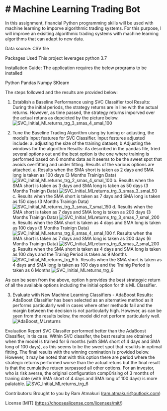 # # Machine Learning Trading Bot

In this assignment, financial Python programming skills will be used with machine learning to imporve algorithmic trading systems. For this purpose, I will improve an exisiting algorithmic trading systems with machine learning algorithms that can adapt to new data. 

Data source: CSV file

Packages Used This project leverages python 3.7

Installation Guide: The application requires the below programs to be installed

Python
Pandas
Numpy
SKlearn

The steps followed and the results are provided below: 

1. Establish a Baseline Performance using SVC Classifier tool
Results: During the initial periods, the strategy returns are in line with the actual returns. However, as time passed, the strategy returns imporved       over the actual retuns as depcicted by the picture below.
![SVC_Initial_MLreturns_trg_3_smas_4_smal_100](https://user-images.githubusercontent.com/96159292/161206487-ba4fe710-b022-4a3f-aca8-173c8d636bd4.png)
        
2. Tune the Baseline Trading Algorithm uisng by tuning or adjusting, the model’s input features for SVC Classifier. Input festures adjusted include: a. adjusting the size of the training dataset; b.Adjusting the windows for the algorithm
Results: As described in the pandas file, tried several options out and the best option is the one where training is performed based on 6 months data       as it seems to be the sweet spot that avoids overfitting and under fitting. Results of the various options are attached.
a. Results when the SMA short is taken as 2 days and SMA long is taken as 100 days (3 Months Trainign Data)
![SVC_Initial_MLreturns_trg_2_smas_4_smal_100](https://user-images.githubusercontent.com/96159292/161207336-e078eb36-4511-4368-ab16-7c0c7af0b5d9.png)
b. Results when the SMA short is taken as 3 days and SMA long is taken as 50 days (3 Months Trainign Data)
![SVC_Initial_MLreturns_trg_3_smas_3_smal_50](https://user-images.githubusercontent.com/96159292/161207337-d2a35b65-fe7f-49dc-aa9d-63cef5fd11aa.png)
c. Results when the SMA short is taken as 7 days and SMA long is taken as 150 days (3 Months Trainign Data)
![SVC_Initial_MLreturns_trg_3_smas_7_smal_150](https://user-images.githubusercontent.com/96159292/161207839-40b8221f-8194-4655-b118-9f35f5df9123.png)
d. Results when the SMA short is taken as 7 days and SMA long is taken as 200 days (3 Months Trainign Data)
![SVC_Initial_MLreturns_trg_3_smas_7_smal_200](https://user-images.githubusercontent.com/96159292/161207840-630e6911-288e-4961-b7d4-5cb683dcb266.png)
e. Results when the SMA short is taken as 4 days and SMA long is taken as 100 days (6 Months Trainign Data)
![SVC_Initial_MLreturns_trg_6_smas_4_smal_100](https://user-images.githubusercontent.com/96159292/161207844-8cbf6aea-6709-479c-8d66-10b067838814.png)
f. Results when the SMA short is taken as 7 days and SMA long is taken as 200 days (6 Months Trainign Data)
![SVC_Initial_MLreturns_trg_6_smas_7_smal_200](https://user-images.githubusercontent.com/96159292/161207847-ff33f00b-5652-4b74-b1b8-7c6c65b0c21e.png)
g. Results when the SMA short is taken as 4 days and SMA long is taken as 100 days and the Trainig Period is taken as 9 Months 
![SVC_Initial_MLreturns_trg_9](https://user-images.githubusercontent.com/96159292/161207850-5c1818e7-fb12-4c98-a7c4-c02f0d5c6055.png)
h. Results when the SMA short is taken as 4 days and SMA long is taken as 100 days and the Trainig Period is taken as 6 Months 
![SVC_Initial_MLreturns_trg_6](https://user-images.githubusercontent.com/96159292/161207848-3602d2cf-ff66-4eac-856d-c9ea89f4e49a.png)

As can be seen from the above, option h provides the best strategyic return of all the available options including the initial option for this ML Classifier.

    
3. Evaluate with New Machine Learning Classifiers - AdaBoost
Results: AdaBoost Classifier has been selected as an alternative method as it performs particularly well in cases where other methods fail and the margin between the decision is not particularly high. However, as can be seen from the results below, the model did not perform particularly well.
![AdaBoost_MLreturns](https://user-images.githubusercontent.com/96159292/161208592-93808f0c-318b-408d-a79e-4e5ccbbd3754.png)

Evaluation Report
SVC Classifer performed better than the AdaBoost Classifier, in tis case. Within SVC classifer, the best results are obtained when the model is trained for 6 months (with SMA short of 4 days and SMA long of 100 days), as this seems to be the sweet spot that resulkts in optimal fitting. 
The final results with the winning comination is provided below. However, it may be noted that with this option there are period where the strategic returns performed worse than the actual retuns but the final result is that the cumulative retuen surpassed all other options. For an investor, who is risk averse, the original configuration comp0rising of 3 months of traning date (with SMA short of 4 days and SMA long of 100 days) is more palatable.
![SVC_Initial_MLreturns_trg_6](https://user-images.githubusercontent.com/96159292/161207848-3602d2cf-ff66-4eac-856d-c9ea89f4e49a.png)


Contributors: Brought to you by Ram Atmakuri (ram.atmakuri@outlook.com)

License [MIT] (https://choosealicense.com/licenses/mit/)
